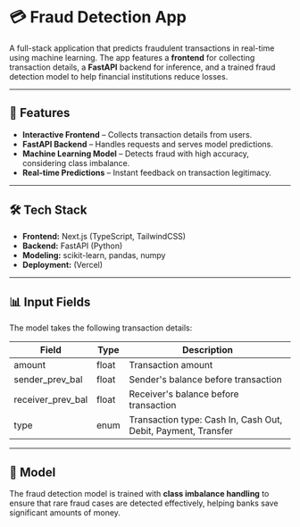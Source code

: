 # 💳 Fraud Detection App

A full-stack application that predicts fraudulent transactions in real-time using machine learning.
The app features a **frontend** for collecting transaction details, a **FastAPI** backend for inference, and a trained fraud detection model to help financial institutions reduce losses.

---

## 🚀 Features

* **Interactive Frontend** – Collects transaction details from users.
* **FastAPI Backend** – Handles requests and serves model predictions.
* **Machine Learning Model** – Detects fraud with high accuracy, considering class imbalance.
* **Real-time Predictions** – Instant feedback on transaction legitimacy.

---

## 🛠️ Tech Stack

* **Frontend:** Next.js (TypeScript, TailwindCSS)
* **Backend:** FastAPI (Python)
* **Modeling:** scikit-learn, pandas, numpy
* **Deployment:** (Vercel)

---


## 📊 Input Fields

The model takes the following transaction details:

| Field               | Type  | Description                                                   |
| ------------------- | ----- | ------------------------------------------------------------- |
| amount              | float | Transaction amount                                            |
| sender\_prev\_bal   | float | Sender's balance before transaction                           |
| receiver\_prev\_bal | float | Receiver's balance before transaction                         |
| type                | enum  | Transaction type: Cash In, Cash Out, Debit, Payment, Transfer |

---

## 🧠 Model

The fraud detection model is trained with **class imbalance handling** to ensure that rare fraud cases are detected effectively, helping banks save significant amounts of money.
